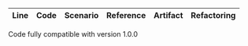 | Line | Code | Scenario | Reference | Artifact | Refactoring |
| :--: | :--- | :------- | :-------: | :------- | :---------- | 
Code fully compatible with version 1.0.0